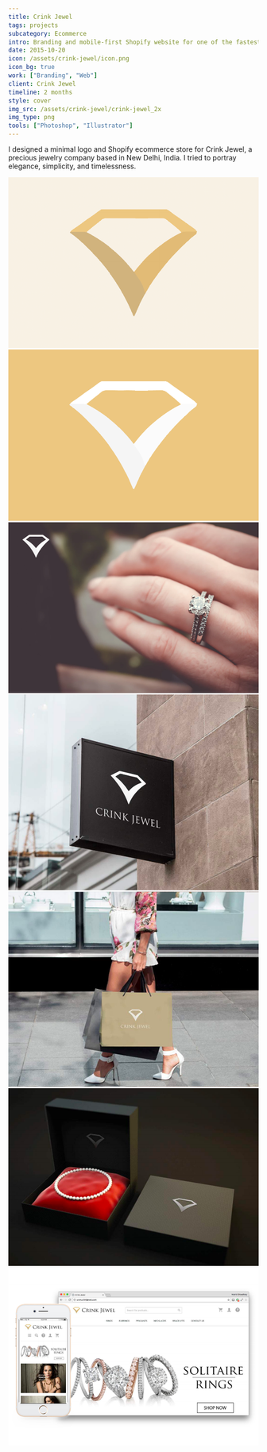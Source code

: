 ```yaml
---
title: Crink Jewel
tags: projects
subcategory: Ecommerce
intro: Branding and mobile-first Shopify website for one of the fastest-growing precious jewelry companies.
date: 2015-10-20
icon: /assets/crink-jewel/icon.png
icon_bg: true
work: ["Branding", "Web"]
client: Crink Jewel
timeline: 2 months
style: cover
img_src: /assets/crink-jewel/crink-jewel_2x
img_type: png
tools: ["Photoshop", "Illustrator"]
---
```


I designed a minimal logo and Shopify ecommerce store for Crink Jewel, a precious jewelry company based in New Delhi, India. I tried to portray elegance, simplicity, and timelessness.

<div class="three-images">
  <div><img alt="" src="/assets/crink-jewel/1.png"></div>
  <div><img alt="" src="/assets/crink-jewel/2.png"></div>
  <div><img alt="" src="/assets/crink-jewel/3.png"></div>
</div>
<div class="two-images">
  <div><img alt="" src="/assets/crink-jewel/4.png"></div>
  <div><img alt="" src="/assets/crink-jewel/5.png"></div>
</div>
<div class="two-images">
  <div><img alt="" src="/assets/crink-jewel/6.png"></div>
  <div><img alt="" src="/assets/crink-jewel/7.png"></div>
</div>
